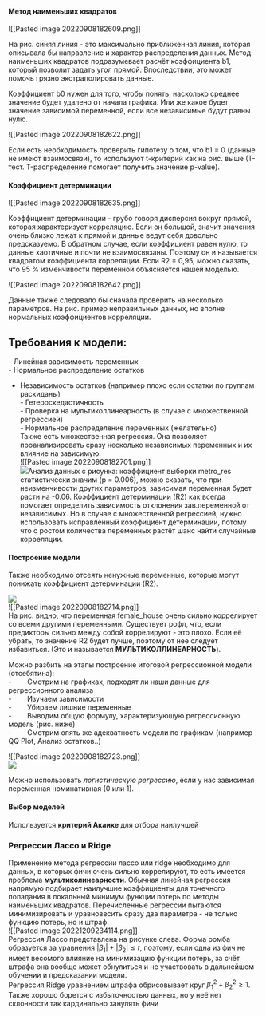 #### Метод наименьших квадратов  
![[Pasted image 20220908182609.png]]  
  
На рис. синяя линия - это максимально приближенная линия, которая описывала бы направление и характер распределения данных. Метод наименьших квадратов подразумевает расчёт коэффициента b1, который позволит задать угол прямой. Впоследствии, это может помочь грязно экстраполировать данные.  
  
Коэффициент b0 нужен для того, чтобы понять, насколько среднее значение будет удалено от начала графика. Или же какое будет значение зависимой переменной, если все независимые будут равны нулю.  
  
![[Pasted image 20220908182622.png]]  
  
Если есть необходимость проверить гипотезу о том, что b1 = 0 (данные не имеют взаимосвязи), то используют t-критерий как на рис. выше (Т-тест. T-распределение помогает получить значение p-value).  
#### Коэффициент детерминации  
  
![[Pasted image 20220908182635.png]]  
  
Коэффициент детерминации - грубо говоря дисперсия вокруг прямой, которая характеризует корреляцию. Если он большой, значит значения очень близко лежат к прямой и данные ведут себя довольно предсказуемо. В обратном случае, если коэффициент равен нулю, то данные хаотичные и почти не взаимосвязаны. Поэтому он и называется квадратом коэффициента корреляции. Если R2 = 0,95, можно сказать, что 95 % изменчивости переменной объясняется нашей моделью.  
  
![[Pasted image 20220908182642.png]]  
  
Данные также следовало бы сначала проверить на несколько параметров. На рис. пример неправильных данных, но вполне нормальных коэффициентов корреляции.   
## **Требования к модели**:  
- Линейная зависимость переменных  
- Нормальное распределение остатков  
- Независимость остатков (например плохо если остатки по группам раскиданы)  
- Гетероскедастичность  
- Проверка на мультиколлинеарность (в случае с множественной регрессией)  
- Нормальное распределение переменных (желательно)  
Также есть множественная регрессия. Она позволяет проанализировать сразу несколько независимых переменных и их влияние на зависимую.  
![[Pasted image 20220908182701.png]]  
![](file:///C:/Users/Polka/AppData/Local/Temp/msohtmlclip1/01/clip_image006.gif)Анализ данных с рисунка: коэффициент выборки metro_res статистически значим (p = 0.006), можно сказать, что при неизменчивости других параметров, зависимая переменная будет расти на -0.06. Коэффициент детерминации (R2) как всегда помогает определить зависимость отклонения зав.переменной от независимых. Но в случае с множественной регрессией, нужно использовать исправленный коэффициент детерминации, потому что с ростом количества переменных растёт шанс найти случайные корреляции.  
  
#### Построение модели  
  
Также необходимо отсеять ненужные переменные, которые могут понижать коэффициент детерминации (R2).  
  
![](file:///C:/Users/Polka/AppData/Local/Temp/msohtmlclip1/01/clip_image008.gif)  
![[Pasted image 20220908182714.png]]  
На рис. видно, что переменная female_house очень сильно коррелирует со всеми другими переменными. Существует рофл, что, если предикторы сильно между собой коррелируют - это плохо. Если её убрать, то значение R2 будет лучше, поэтому от нее следует избавиться. (Это и называется **МУЛЬТИКОЛЛИНЕАРНОСТЬ**).  
  
Можно разбить на этапы построение итоговой регрессионной модели (отсебятина):  
-        Смотрим на графиках, подходят ли наши данные для регрессионного анализа  
-        Изучаем зависимости  
-        Убираем лишние переменные  
-        Выводим общую формулу, характеризующую регрессионную модель (рис. ниже)  
-        Смотрим опять же адекватность модели по графикам (например QQ Plot, Анализ остатков..)  
  
![[Pasted image 20220908182723.png]]  
![](file:///C:/Users/Polka/AppData/Local/Temp/msohtmlclip1/01/clip_image010.gif)  
  
Можно использовать _логистическую регрессию_, если у нас зависимая переменная номинативная (0 или 1).  
  
#### Выбор моделей  
Используется **критерий Акаике** для отбора наилучшей  
  
### Регрессии Лассо и Ridge  
Применение метода регрессии лассо или ridge необходимо для данных, в которых фичи очень сильно коррелируют, то есть имеется проблема **мультиколинеарности**. Обычная линейная регрессия напрямую подбирает наилучшие коэффициенты для точечного попадания в локальный минимум функции потерь по методы наименьших квадратов. Перечисленные регрессии пытаются минимизировать и уравновесить сразу два параметра - не только функцию потерь, но и штраф.   
![[Pasted image 20221209234114.png]]  
Регрессия Лассо представлена на рисунке слева. Форма ромба образуется за уравнения $|\beta_1| + |\beta_2| \leq t$, поэтому, если одна из фич не имеет весомого влияние на минимизацию функции потерь, за счёт штрафа она вообще может обнулиться и не участвовать в дальнейшем обучении и предсказании модели.   
Регрессия Ridge уравнением штрафа обрисовывает круг $\beta_1^2 + \beta^2_2 \geq 1$. Также хорошо борется с избыточностью данных, но у неё нет склонности так кардинально занулять фичи  
  
